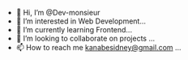 - 👋 Hi, I’m @Dev-monsieur
- 👀 I’m interested in Web Development...
- 🌱 I’m currently learning Frontend...
- 💞️ I’m looking to collaborate on projects ...
- 📫 How to reach me kanabesidney@gmail.com ...

<!---
Dev-monsieur/Dev-monsieur is a ✨ special ✨ repository because its `README.md` (this file) appears on your GitHub profile.
You can click the Preview link to take a look at your changes.
--->
